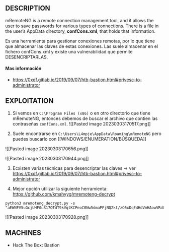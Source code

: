 ## DESCRIPTION

mRemoteNG is a remote connection management tool, and it allows the user to save passwords for various types of connections. There is a file in the user’s AppData directory, **confCons.xml**, that holds that information.

Es una herramienta para gestionar conexiones remotas, por lo que tiene que almacenar las claves de estas conexiones. Las suele almacenar en el fichero confCons.xml y existe una vulnerabilidad que permite DESENCRIPTARLAS.

#### Mas información
* https://0xdf.gitlab.io/2019/09/07/htb-bastion.html#privesc-to-administrator

## EXPLOITATION

1. Si vemos en `C:\Program Files (x86)` o en otro directorio que tiene mRemoteNG, entonces debemos de buscar el archivo que contien las contraseñas `confCons.xml`.
![[Pasted image 20230303170517.png]]

2. Suele encontrarse en `C:\Users\L4mpje\AppData\Roaming\mRemoteNG` pero puedes buscarlo con [[WINDOWS/ENUMERATION/BÚSQUEDA]]

![[Pasted image 20230303170656.png]]

![[Pasted image 20230303170944.png]]

3. Ecxisten varias técnicas para desencriptar las claves -> ver https://0xdf.gitlab.io/2019/09/07/htb-bastion.html#privesc-to-administrator

4. Mejor opción utilizar la siguiente herramienta: https://github.com/kmahyyg/mremoteng-decrypt

```
python3 mremoteng_decrypt.py -s "aEWNFV5uGcjUHF0uS17QTdT9kVqtKCPeoC0Nw5dmaPFjNQ2kt/zO5xDqE4HdVmHAowVRdC7emf7lWWA10dQKiw==" 
```

![[Pasted image 20230303170928.png]]
## MACHINES

* Hack The Box: Bastion


